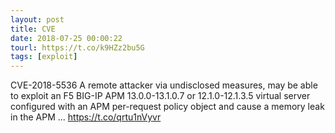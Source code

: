 ```yaml
---
layout: post
title: CVE
date: 2018-07-25 00:00:22
tourl: https://t.co/k9HZz2bu5G
tags: [exploit]
---
```

CVE-2018-5536 A remote attacker via undisclosed measures, may be able to exploit an F5 BIG-IP APM 13.0.0-13.1.0.7 or 12.1.0-12.1.3.5 virtual server configured with an APM per-request policy object and cause a memory leak in the APM ... https://t.co/qrtu1nVyvr